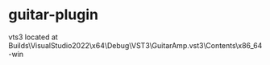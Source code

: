 # guitar-plugin

vts3 located at Builds\VisualStudio2022\x64\Debug\VST3\GuitarAmp.vst3\Contents\x86_64-win


